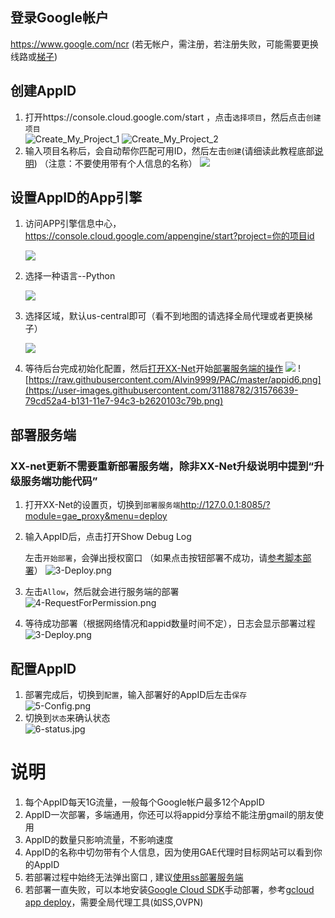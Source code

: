 ## 登录Google帐户
https://www.google.com/ncr (若无帐户，需注册，若注册失败，可能需要更换线路或[梯子](https://wsgzao.github.io/post/fq))  

## 创建AppID
1. 打开https://console.cloud.google.com/start ，点击`选择项目`，然后点击`创建项目`  
![Create_My_Project_1](https://cloud.githubusercontent.com/assets/19320102/26750556/af503ee2-4858-11e7-811b-30367691d912.png)
![Create_My_Project_2](https://cloud.githubusercontent.com/assets/19320102/26750550/6abaaed4-4858-11e7-8386-e07f0391325f.png)
2. 输入项目名称后，会自动帮你匹配可用ID，然后左击`创建`(请细读此教程底部[说明](#说明))  （注意：不要使用带有个人信息的名称）
![](https://user-images.githubusercontent.com/31188782/31053682-abce8a2c-a6d5-11e7-919c-c6f57fa9d06e.JPG)

## 设置AppID的App引擎 
1. 访问APP引擎信息中心， https://console.cloud.google.com/appengine/start?project=你的项目id

    ![](https://user-images.githubusercontent.com/31188782/31053684-abff5224-a6d5-11e7-9fa2-8ec6f785e6eb.JPG)

2. 选择一种语言--Python

    ![](https://user-images.githubusercontent.com/31188782/31053685-ac0ee2fc-a6d5-11e7-9fe1-512ce35ae0ed.JPG)

3. 选择区域，默认us-central即可（看不到地图的请选择全局代理或者更换梯子）

    ![](https://user-images.githubusercontent.com/31188782/31053686-ac15ad6c-a6d5-11e7-868b-b04f76fabf76.JPG)

4. 等待后台完成初始化配置，然后[打开XX-Net](http://127.0.0.1:8085/?module=gae_proxy&menu=deploy)开始[部署服务端的操作](https://github.com/XX-net/XX-Net/wiki/how-to-create-my-appids#%E9%83%A8%E7%BD%B2%E6%9C%8D%E5%8A%A1%E7%AB%AF)
    ![](https://user-images.githubusercontent.com/31188782/31053687-ac1721d8-a6d5-11e7-9d44-74c9797d6ae7.JPG)
![https://raw.githubusercontent.com/Alvin9999/PAC/master/appid6.png](https://user-images.githubusercontent.com/31188782/31576639-79cd52a4-b131-11e7-94c3-b2620103c79b.png)
## 部署服务端 
### XX-net更新不需要重新部署服务端，除非XX-Net升级说明中提到“升级服务端功能代码”
1. 打开XX-Net的设置页，切换到`部署服务端`http://127.0.0.1:8085/?module=gae_proxy&menu=deploy
2. 输入AppID后，点击打开Show Debug Log

    左击`开始部署`，会弹出授权窗口 （如果点击按钮部署不成功，请[参考脚本部署](https://github.com/XX-net/XX-Net/tree/master/code/default/gae_proxy/server)）
![3-Deploy.png](https://cloud.githubusercontent.com/assets/5118705/19356731/61e3b1ca-91a1-11e6-85b3-c4e034d99d65.png)
3. 左击`Allow`，然后就会进行服务端的部署  
![4-RequestForPermission.png](https://cloud.githubusercontent.com/assets/5118705/19356129/501fa69e-919f-11e6-9b7a-549e4a0151de.png)
4. 等待成功部署（根据网络情况和appid数量时间不定），日志会显示部署过程
![3-Deploy.png](https://cloud.githubusercontent.com/assets/5118705/19356731/61e3b1ca-91a1-11e6-85b3-c4e034d99d65.png)


## 配置AppID
1. 部署完成后，切换到`配置`，输入部署好的AppID后左击`保存`  
![5-Config.png](https://cloud.githubusercontent.com/assets/5118705/19356467/884aaba8-91a0-11e6-9f45-4d4648510d64.png)
1. 切换到`状态`来确认状态  
[](https://cloud.githubusercontent.com/assets/5118705/19358167/87d799a4-91a7-11e6-8e1c-ee29c53ae18e.png)
![6-status.jpg](https://user-images.githubusercontent.com/31188782/30781783-f4d55a6c-a157-11e7-911a-617353c002fd.jpg)

# 说明 #
1. 每个AppID每天1G流量，一般每个Google帐户最多12个AppID
1. AppID一次部署，多端通用，你还可以将appid分享给不能注册gmail的朋友使用
1. AppID的数量只影响流量，不影响速度
1. AppID的名称中切勿带有个人信息，因为使用GAE代理时目标网站可以看到你的AppID
1. 若部署过程中始终无法弹出窗口 , 建议[使用ss部署服务端](https://github.com/jzp820927/Deploy_XXNET_Server)
1. 若部署一直失败，可以本地安装[Google Cloud SDK](https://cloud.google.com/sdk/)手动部署，参考[gcloud app deploy](https://cloud.google.com/sdk/gcloud/reference/app/deploy)，需要全局代理工具(如SS,OVPN)